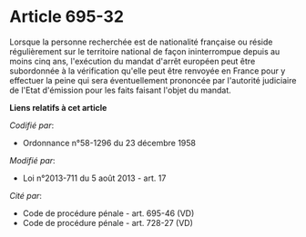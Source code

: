 # Article 695-32

Lorsque la personne recherchée est de nationalité française ou réside régulièrement sur le territoire national de façon
ininterrompue depuis au moins cinq ans, l'exécution du mandat d'arrêt européen peut être subordonnée à la vérification
qu'elle peut être renvoyée en France pour y effectuer la peine qui sera éventuellement prononcée par l'autorité judiciaire de
l'Etat d'émission pour les faits faisant l'objet du mandat.

**Liens relatifs à cet article**

_Codifié par_:

  - Ordonnance n°58-1296 du 23 décembre 1958

_Modifié par_:

  - Loi n°2013-711 du 5 août 2013 - art. 17

_Cité par_:

  - Code de procédure pénale - art. 695-46 (VD)
  - Code de procédure pénale - art. 728-27 (VD)
